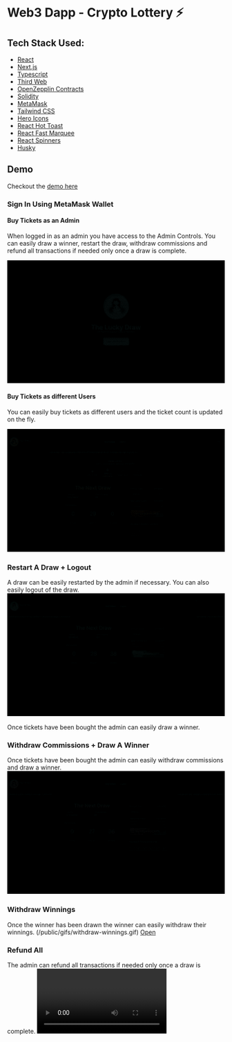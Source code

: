 # Web3 Dapp - Crypto Lottery ⚡

## Tech Stack Used:

- [React](https://reactjs.org/)
- [Next.js](https://nextjs.org/)
- [Typescript](https://www.typescriptlang.org/)
- [Third Web](https://thirdweb.com/)
- [OpenZepplin Contracts](https://github.com/OpenZeppelin/openzeppelin-contracts)
- [Solidity](https://github.com/ethereum/solidity)
- [MetaMask](https://metamask.io/)
- [Tailwind CSS](https://tailwindcss.com/docs/guides/nextjs)
- [Hero Icons](https://heroicons.com/)
- [React Hot Toast](https://react-hot-toast.com/)
- [React Fast Marquee](https://www.npmjs.com/package/react-fast-marquee)
- [React Spinners](https://www.npmjs.com/package/react-spinners)
- [Husky](https://www.npmjs.com/package/husky)

## Demo

Checkout the [demo here](https://web3-dapp-crypto-lottery.vercel.app/)

### Sign In Using MetaMask Wallet

#### Buy Tickets as an Admin
When logged in as an admin you have access to the Admin Controls. You can easily draw a winner, restart the draw, withdraw commissions and refund all transactions if needed only once a draw is complete.

![Login and Buy Tickets as an Admin](/public/gifs/login-buy-tickets-admin.gif)

#### Buy Tickets as different Users
You can easily buy tickets as different users and the ticket count is updated on the fly.

![Login and Buy Tickets as a User](/public/gifs/buy-tickets-user.gif)

### Restart A Draw + Logout
 A draw can be easily restarted by the admin if necessary. You can also easily logout of the draw.
![Restart Draw](/public/gifs/restart-draw-logout.gif)


Once tickets have been bought the admin can easily draw a winner.
### Withdraw Commissions + Draw A Winner
 Once tickets have been bought the admin can easily withdraw commissions and draw a winner.
![Draw Winner](/public/gifs/withdraw-commission-draw-winner.gif)

### Withdraw Winnings
 Once the winner has been drawn the winner can easily withdraw their winnings.
(/public/gifs/withdraw-winnings.gif) [Open](/public/demo/withdraw-winnings.mp4)

### Refund All
  The admin can refund all transactions if needed only once a draw is complete.
![/public/gifs/refund-all.gif](/public/demo/refund-all.mp4)
